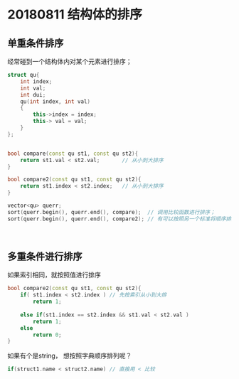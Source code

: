 # 20180811 结构体的排序

## 单重条件排序

经常碰到一个结构体内对某个元素进行排序；

```cpp
struct qu{
    int index;
    int val;
    int dui;
    qu(int index, int val)
    {
        this->index = index;
        this-> val = val;
    }
};


bool compare(const qu st1, const qu st2){
    return st1.val < st2.val;       // 从小到大排序
}

bool compare2(const qu st1, const qu st2){
    return st1.index < st2.index;   // 从小到大排序
}

vector<qu> querr;
sort(querr.begin(), querr.end(), compare);	// 调用比较函数进行排序；
sort(querr.begin(), querr.end(), compare2); // 有可以按照另一个标准将顺序排回来；
```

<br>

## 多重条件进行排序

如果索引相同，就按照值进行排序

```cpp
bool compare2(const qu st1, const qu st2){
    if( st1.index < st2.index )	// 先按索引从小到大排
        return 1;
    
    else if(st1.index == st2.index && st1.val < st2.val )
        return 1;
    else
	    return 0;   
}
```

如果有个是string， 想按照字典顺序排列呢？

```cpp
if(struct1.name < struct2.name) // 直接用 < 比较
```







